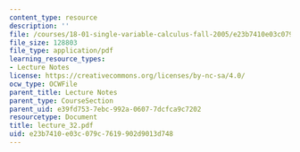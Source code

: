 ```yaml
---
content_type: resource
description: ''
file: /courses/18-01-single-variable-calculus-fall-2005/e23b7410e03c079c7619902d9013d748_lecture_32.pdf
file_size: 128803
file_type: application/pdf
learning_resource_types:
- Lecture Notes
license: https://creativecommons.org/licenses/by-nc-sa/4.0/
ocw_type: OCWFile
parent_title: Lecture Notes
parent_type: CourseSection
parent_uid: e39fd753-7ebc-992a-0607-7dcfca9c7202
resourcetype: Document
title: lecture_32.pdf
uid: e23b7410-e03c-079c-7619-902d9013d748
---
```

